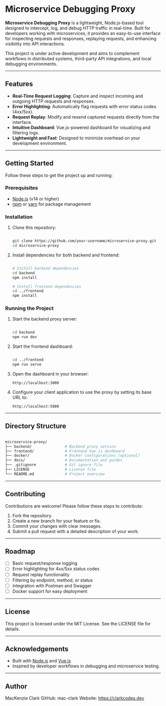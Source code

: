 Microservice Debugging Proxy
============================

**Microservice Debugging Proxy** is a lightweight, Node.js-based tool designed to intercept, log, and debug HTTP traffic in real-time. Built for developers working with microservices, it provides an easy-to-use interface for inspecting requests and responses, replaying requests, and enhancing visibility into API interactions.

This project is under active development and aims to complement workflows in distributed systems, third-party API integrations, and local debugging environments.

* * * * *

Features
--------

-   **Real-Time Request Logging**: Capture and inspect incoming and outgoing HTTP requests and responses.
-   **Error Highlighting**: Automatically flag requests with error status codes (4xx/5xx).
-   **Request Replay**: Modify and resend captured requests directly from the interface.
-   **Intuitive Dashboard**: Vue.js-powered dashboard for visualizing and filtering logs.
-   **Lightweight and Fast**: Designed to minimize overhead on your development environment.

* * * * *

Getting Started
---------------

Follow these steps to get the project up and running:

### Prerequisites

-   [Node.js](https://nodejs.org/) (v14 or higher)
-   [npm](https://www.npmjs.com/) or [yarn](https://yarnpkg.com/) for package management

### Installation

1.  Clone this repository:

    ```bash

    git clone https://github.com/your-username/microservice-proxy.git
    cd microservice-proxy

2.  Install dependencies for both backend and frontend:

    ```bash

    # Install backend dependencies
    cd backend
    npm install

    # Install frontend dependencies
    cd ../frontend
    npm install

### Running the Project

1.  Start the backend proxy server:

    ```bash

    cd backend
    npm run dev

2.  Start the frontend dashboard:

    ```bash

    cd ../frontend
    npm run serve

3.  Open the dashboard in your browser:

    `http://localhost:3000`

4.  Configure your client application to use the proxy by setting its base URL to:

    `http://localhost:5000`

* * * * *

Directory Structure
-------------------

```bash

microservice-proxy/
├── backend/               # Backend proxy service
├── frontend/              # Frontend Vue.js dashboard
├── docker/                # Docker configurations (optional)
├── docs/                  # Documentation and guides
├── .gitignore             # Git ignore file
├── LICENSE                # License file
└── README.md              # Project overview
```

* * * * *

Contributing
------------

Contributions are welcome! Please follow these steps to contribute:

1.  Fork the repository.
2.  Create a new branch for your feature or fix.
3.  Commit your changes with clear messages.
4.  Submit a pull request with a detailed description of your work.

* * * * *

Roadmap
-------

-   [ ]  Basic request/response logging
-   [ ]  Error highlighting for 4xx/5xx status codes
-   [ ]  Request replay functionality
-   [ ]  Filtering by endpoint, method, or status
-   [ ]  Integration with Postman and Swagger
-   [ ]  Docker support for easy deployment

* * * * *

License
-------

This project is licensed under the MIT License. See the LICENSE file for details.

* * * * *

Acknowledgements
----------------

-   Built with [Node.js](https://nodejs.org/) and [Vue.js](https://vuejs.org/)
-   Inspired by developer workflows in debugging and microservice testing.

* * * * *

Author
----------------

MacKenzie Clark
GitHub: mac-clark
Website: https://clarkcodes.dev